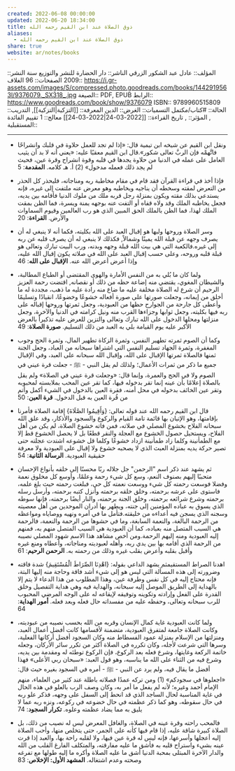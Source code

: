 ```yaml
---
created: 2022-06-08 00:00:00
updated: 2022-06-20 18:34:00
title: ذوق الصلاة عند ابن القيم رحمه الله
aliases:
  - ذوق الصلاة عند ابن القيم رحمه الله
share: true
website: ar/notes/books
---
```


المؤلف:: عادل عبد الشكور الزرقي
الناشر:: دار الحضارة للنشر والتوزيع
سنة النشر:: 2009
الصفحات:: 96
الغلاف:: <https://i.gr-assets.com/images/S/compressed.photo.goodreads.com/books/1442919563l/9376079._SX318_.jpg>
الصيغة:: PDF, EPUB
الرابط:: <https://www.goodreads.com/book/show/9376079>
ISBN:: 9789960515809
الحالة:: #كتاب/مكتمل
التسميات::
الغرض:: الدين
المعرفة:: [[التزكية|التزكية]],
التدريب:: ,
المؤثر:: ,
تاريخ القراءة:: [[2022-03-24|2022-03-24]]
معالج:: 1
تقييم الفائدة المستقبلية::

---

- ونقل ابن القيم عن شيخه ابن تيمية قال: «إذا لم تجد للعمل حلاوة في قلبك وانشراحًا فاتَّهمْه فإن الربَّ تعالى شكور».قال ابن القيم معقبًا عليه: «يعني أنه لا بد أن يثيب العامل على عمله في الدنيا من حلاوة يجدها في قلبه وقوة انشراح وقرة عين، فحيث لم يجد ذلك فعمله مدخول» (2) أ. هـ كلامه. **المقدمة**: 5

- فإذا أخذ في قراءة القرآن فقد قام في مقام مخاطبة ربه ومناجاته، فليحذر كل الحذر من التعرض لمقته وسخطه أن يناجيه ويخاطبه وهو معرض عنه ملتفت إلى غيره، فإنه يستدعي بذلك مقته ويكون بمنزلة رجل قربه ملك من ملوك الدنيا فأقامه بين يديه، فجعل يخاطبه الملك وقد ولاه قفاه أو التفت عنه بوجهه يمنة ويسرة، فما الظن بمقت الملك لهذا، فما الظن بالملك الحق المبين الذي هو رب العالمين وقيوم السماوات والأرض. **القراءة**: 20

- وسر الصلاة وروحها ولبها هو إقبال العبد على الله بكليته، فكما أنه لا ينبغي له أن يصرف وجهه عن قبلة الله يمينًا وشمالاً, فكذلك لا ينبغي له أن يصرف قلبه عن ربه إلى غيره.فالكعبة التي هي بيت الله قبلة وجهه وبدنه، ورب البيت تبارك وتعالى هو قبلة قلبه وروحه، وعلى حسب إقبال العبد على الله في صلاته يكون إقبال الله عليه، وإذا أعرض أعرض الله عنه. **الإقبال على الله**: 46

- ولما كان ما بُلي به من النفس الأمارة والهوى المقتضى أو الطباع المطالبة، والشيطان المغوي، يقتضي منه إضاعة حظه من ذلك أو نقصانه, اقتضت رحمة العزيز الرحيم أن شرع له الصلاة مخلفة عليه ما ضاع منه رادة عليه ما ذهب، مجددة له ما أخلق من إيمانه، وجعلت صورتها على صورة أفعاله خشوعًا وخضوعًا، انقيادًا وتسليمًا وأعطى كل جارحة من الجوارح حظها من العبودية، وجعل ثمرتها وروحها إقباله على ربه فيها بكليته، وجعل ثوابها وجزاءها القرب منه ونيل كرامته في الدنيا والآخرة، وجعل منزلتها ومحلها الدخول على الله تبارك وتعالى والتزين للعرض عليه تذكيراً بالعرض الأكبر عليه يوم القيامة بلي به العبد من ذلك التسليم. **صورة الصلاة**: 49

- وكما أن الصوم ثمرته تطهير النفس، وثمرة الزكاة تطهير المال، وثمرة الحج وجوب المغفرة، وثمرة الجهاد تسليم النفس التي اشتراها سبحانه من العباد، وجعل الجنة ثمنها فالصلاة ثمرتها الإقبال على الله، وإقبال الله سبحانه على العبد، وفي الإقبال جميع ما ذكر من ثمرات الأعمال؛ ولذلك لم يقل النبي - ﷺ - جعلت قرة عيني في الصوم ولا في الحج والعمرة، وإنما قال: «وجعلت قرة عيني في الصلاة» ولم يقل بالصلاة إعلامًا بأن عينه إنما تقر بدخوله فيها، كما تقر عين المحب بملابسته لمحبوبه وتقر عين الخائف بدخوله في محل أمنه، فقرة العين بالدخول في الشيء أكمل وأتم من قُرة العين به قبل الدخول. **قرة العين**: 50

- قال ابن القيم رحمه الله عند قوله تعالى: {وَأَقِيمُوا الصَّلَاةَ} إقامة الصلاة فأمرنا بإقامتها، وهو الإتيان بها قائمة تامة القيام والركوع والسجود والأذكار، وقد علق الله سبحانه الفلاح بخشوع المصلي في صلاته، فمن فاته خشوع الصلاة، لم يكن من أهل الفلاح، ويستحيل حصول الخشوع مع العجلة والنقر قطعًا بل لا يحصل الخشوع قط إلا مع الطمأنينة وكلما زاد طمأنينة ازداد خشوعًا وكلما قل خشوعه اشتدت عجلته حتى تصير حركة يديه بمنزلة العبث الذي لا يصحبه خشوع ولا إقبال على العبودية ولا معرفة حقيقية العبودية. **الرسالة الثانية**: 54

- ثم يشهد عند ذكر اسم "الرحمن" جل جلاله ربًا محسنًا إلى خلقه بأنواع الإحسان متحببًا إليهم بصنوف النعم، وسع كل شيء رحمة وعلمًا، وأوسع كل مخلوق نعمة وفضلا فوسعت رحمته كل شيء ووسعت نعمته كل حي، فبلغت رحمته حيث بلغ علمه، فاستوى على عرشه برحمته، وخلق خلقه برحمته وأنزل كتبه برحمته، وأرسل رسله برحمته وشرع شرائعه برحمته، وخلق الجنة برحمته، والنار أيضًا برحمته، فإنها سوطه الذي يسوق به عباده المؤمنين إلى جنته، ويطهر بها أدران الموحدين من أهل معصيته وسجنه الذي يسجن فيه أعداءه من خليقته.فتأمل ما في أمره ونهيه ووصاياه ومواعظه من الرحمة البالغة، والنعمة السابغة، وما في حشوها من الرحمة والنعمة، فالرحمة هي السبب المتصل منه بعباده، كما أن العبودية هي السبب المتصل منهم به، فمنهم إليه العبودية ومنه إليهم الرحمة.ومن أخص مشاهد هذا الاسم شهود المصلي نصيبه من الرحمة الذي أقامه بها بين يدي ربه، وأهله لعبوديته ومناجاته، وأعطاه ومنع غيره وأقبل بقلبه وأعرض بقلب غيره وذلك من رحمته به. **الرحمن الرحيم**: 61

- اهدنا الصراط المستقيمثم يشهد الداعي بقوله: {اهْدِنَا الصِّرَاطَ الْمُسْتَقِيمَ} شدة فاقته وضرورته إلى هذه المسألة التي ليس هو إلى شيء أشد فاقة وحاجة منه إليها البتة، فإنه محتاج إليه في كل نفس وطرفة عين، وهذا المطلوب من هذا الدعاء لا يتم إلا بالهداية إلى الطريق الموصل إليه سبحانه، والهداية فيه وهي هداية التفصيل وخلق القدرة على الفعل وإرادته وتكوينه وتوفيقه لإيقاعه له على الوجه المرضي المحبوب للرب سبحانه وتعالى، وحفظه عليه من مفسداته حال فعله وبعد فعله. **أمور الهداية**: 64

- ولما كانت العبودية غاية كمال الإنسان وقربه من الله بحسب نصيبه من عبوديته، وكانت الصلاة جامعة لمتفرق العبودية، متضمنة لأقسامها كانت أفضل أعمال العبد، ومنزلتها من الإسلام بمنزلة عمود الفسطاط منه وكان السجود أفضل أركانها الفعلية، وسرها التي شرعت لأجله، وكان تكرره في الصلاة أكثر من تكرر سائر الأركان، وجعله خاتمة الركعة وغايتها، وشرع فعله بعد الركوع، فإن الركوع توطئه له ومقدمة بين يديه، وشرع فيه من الثناء على الله ما يناسبه، وهو قول العبد: «سبحان ربي الأعلى» فهذا أفضل ما يقال فيه، ولم يرد عن النبي - ﷺ - أمره في السجود بغيره حيث قال: «اجعلوها في سجودكم» (1) ومن تركه عمدًا فصلاته باطلة عند كثير من العلماء، منهم الإمام أحمد وغيره؛ لأنه لم يفعل ما أمر به، وكان وصف الرب بالعلو في هذه الحال في غاية المناسبة لحال الساجد الذي قد انحط إلى السفل على وجهه، فذكر علو ربه في حال سقوطه، وهو كما ذكر عظمته في حال خضوعه في ركوعه، ونزه ربه عما لا يليق به مما يضاد عظمته وعلوه. **تكرار السجود**: 74

- فالمحب راحته وقرة عينه في الصلاة، والغافل المعرض ليس له نصيب من ذلك، بل الصلاة كبيرة شاقة عليه، إذا قام فيها كأنه على الجمر، حتى يتخلص منها، وأحب الصلاة إليه أعجلها وأسرعها، فإنه ليس له قرة عين فيها، ولا لقلبه راحة بها، والعبد إذا قرت عينه بشيء واستراح قلبه به فأشق ما عليه مفارقته، والمتكلف الفارغ القلب من الله والدار الآخرة المبتلى بمحبة الدنيا أشق ما عليه الصلاة وأكره ما إليه طولها مع تفرغه وصحته وعدم اشتغاله. **المشهد الأول: الإخلاص**: 83
